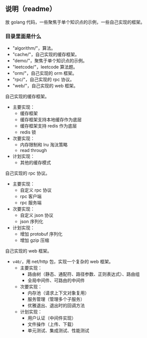 ## 说明（readme）

放 golang 代码，一些聚焦于单个知识点的示例，一些自己实现的框架。

### 目录里面是什么

- "algorithm/"，算法。
- "cache/"，自己实现的缓存框架。
- "demo/"，聚焦于单个知识点的示例。
- "leetcode/"，leetcode 算法题。
- "orm/"，自己实现的 orm 框架。
- "rpc/"，自己实现的 rpc 协议。
- "web/"，自己实现的 web 框架。

自己实现的缓存框架。

- 主要实现：
    - 缓存框架
    - 缓存框架支持本地缓存作为底层
    - 缓存框架支持 redis 作为底层
    - redis 锁
- 次要实现：
    - 内存限制和 lru 淘汰策略
    - read through
- 计划实现：
    - 其他的缓存模式

自己实现的 rpc 协议。

- 主要实现：
    - 自定义 rpc 协议
    - rpc 客户端
    - rpc 服务端
- 次要实现：
    - 自定义 json 协议
    - json 序列化
- 计划实现：
    - 增加 protobuf 序列化
    - 增加 gzip 压缩

自己实现的 web 框架。

- `v40/`，用 net/http 包，实现一个复杂的 web 框架。
    - 主要实现：
        - 路由树（静态、通配符、路径参数、正则表达式）、路由组
        - 全局中间件、可路由的中间件
    - 次要实现：
        - 内存池（请求上下文对象复用）
        - 服务管理（管理多个子服务）
        - 优雅退出、退出时的回调方法
    - 计划实现：
        - 用户认证（中间件实现）
        - 文件操作（上传、下载）
        - 单元测试、集成测试、性能测试

